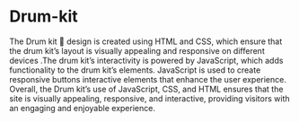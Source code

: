 # Drum-kit
 The Drum kit 🥁 design is created using HTML and CSS, which ensure that the drum kit’s layout is visually appealing and responsive on different devices .The drum kit’s interactivity is powered by JavaScript, which adds functionality to the drum kit’s elements. JavaScript is used to create responsive buttons interactive elements that enhance the user experience.
Overall, the Drum kit’s use of JavaScript, CSS, and HTML ensures that the site is visually appealing, responsive, and interactive, providing visitors with an engaging and enjoyable experience.

